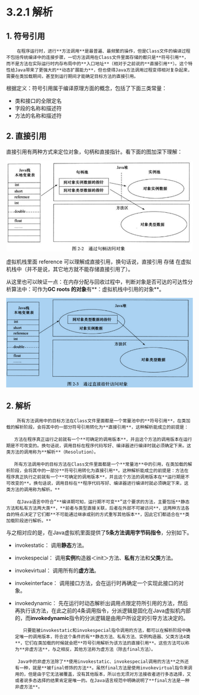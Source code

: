 # 3.2.1 解析

## 1. 符号引用

        在程序运行时，进行**方法调用**是最普遍、最频繁的操作，但是Class文件的编译过程不包括传统编译中的连接步骤，一切方法调用在Class文件里面存储的都只是**符号引用**，而不是方法在实际运行时内存布局中的**入口地址**（相对于之前说的**直接引用**）。这个特性给Java带来了更强大的**动态扩展能力**，但也使得Java方法调用过程变得相对复杂起来，需要在类加载期间，甚至到运行期间才能确定目标方法的直接引用。 

根据定义：符号引用属于编译原理方面的概念，包括了下面三类常量：

* 类和接口的全限定名
* 字段的名称和描述符
* 方法的名称和描述符

## 2. 直接引用

 直接引用有两种方式来定位对象，句柄和直接指针。看下面的图加深下理解：

![](../../../.gitbook/assets/image%20%2838%29.png)

虚拟机栈里面 reference 可以理解成直接引用，换句话说，直接引用 存储 在虚拟机栈中（并不是说，其它地方就不能存储直接引用了）。

从这里也可以映证一点：在内存分配与回收过程中，判断对象是否可达的可达性分析算法中：可作为**GC roots 的对象**有**：虚拟机栈中引用的对象**。

![](../../../.gitbook/assets/image%20%28203%29.png)

## 2. 解析

        所有方法调用中的目标方法在Class文件里面都是一个常量池中的**符号引用**，在类加载的解析阶段，会将其中的一部分符号引用转化为**直接引用**，这种解析能成立的前提是：

       方法在程序真正运行之前就有一个**可确定的调用版本**，并且这个方法的调用版本在运行期是不可改变的。换句话说，调用目标在程序代码写好、编译器进行编译时就必须确定下来。这类方法的调用称为**解析**（Resolution）。

       所有方法调用中的目标方法在Class文件里面都是一个**常量池**中的引用，在类加载的解析阶段，会将其中的一部分**符号引用转化为直接引用**。这种解析能成立的前提是：方法在程序真正执行之前就有一个**可确定的调用版本**，并且这个方法的调用版本在**运行期是不可改变的**。换句话说，调用目标在**程序代码写好、编译器进行编译时就必须确定下来，这类方法的调用称为解析。**

        在Java语言中符合“**编译期可知，运行期不可变**”这个要求的方法，主要包括**静态方法和私有方法两大类**，**前者与类型直接关联，后者在外部不可被访问**，这两种方法各自的特点决定了它们都**不可能通过继承或别的方式重写其他版本**，因此它们都适合在**类加载阶段进行解析。**

与之相对应的是，在Java虚拟机里面提供了**5条方法调用字节码指令**，分别如下。

* invokestatic：      调用**静态**方法。
* invokespecial：   调用**实例**构造器＜init＞方法、**私有**方法和**父类**方法。
* invokevirtual：     调用所有的**虚方法**。
* invokeinterface： 调用接口方法，会在运行时再确定一个实现此接口的对象。
* invokedynamic： 先在运行时动态解析出调用点限定符所引用的方法，然后再执行该方法，在此之前的4条调用指令，分派逻辑是固化在Java虚拟机内部的，而**invokedynamic**指令的分派逻辑是由用户所设定的引导方法决定的。

         只要能被invokestatic和invokespecial指令调用的方法，都可以在解析阶段中确定唯一的调用版本，符合这个条件的有**静态方法、私有方法、实例构造器、父类方法4类**，它们在类加载的时候就会把**符号引用解析为该方法的直接引用**。这些方法可以称为**非虚方法**，与之相反，其他方法称为虚方法（除去final方法）。

       Java中的非虚方法除了**使用invokestatic、invokespecial调用的方法**之外还有一种，就是**被final修饰的方法**。虽然final方法是使用invokevirtual指令来调用的，但是由于它无法被覆盖，没有其他版本，所以也无须对方法接收者进行多态选择，又或者说多态选择的结果肯定是唯一的。在Java语言规范中明确说明了**final方法是一种非虚方法**。

